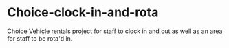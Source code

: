 # Choice-clock-in-and-rota
Choice Vehicle rentals project for staff to clock in and out as well as an area for staff to be rota'd in.
